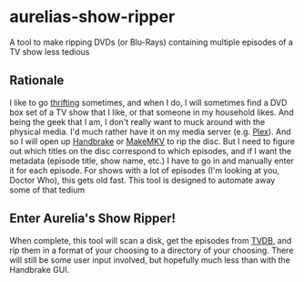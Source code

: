 # aurelias-show-ripper
A tool to make ripping DVDs (or Blu-Rays) containing multiple episodes of a TV show less tedious

## Rationale
I like to go [thrifting](https://en.wiktionary.org/wiki/thrift#Verb) sometimes, and when I do, I will sometimes find a DVD box set of a TV show that I like, or that someone in my household likes. And being the geek that I am, I don't really want to muck around with the physical media. I'd much rather have it on my media server (e.g. [Plex](https://plex.tv)). And so I will open up [Handbrake](https://handbrake.fr/) or [MakeMKV](https://www.makemkv.com/) to rip the disc. But I need to figure out which titles on the disc correspond to which episodes, and if I want the metadata (episode title, show name, etc.) I have to go in and manually enter it for each episode. For shows with a lot of episodes (I'm looking at you, Doctor Who), this gets old fast. This tool is designed to automate away some of that tedium

## Enter Aurelia's Show Ripper!
When complete, this tool will scan a disk, get the episodes from [TVDB](https://www.thetvdb.com/), and rip them in a format of your choosing to a directory of your choosing. There will still be some user input involved, but hopefully much less than with the Handbrake GUI.



